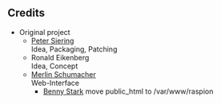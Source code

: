 ## Credits

* Original project
  - [Peter Siering](https://github.com/psct/)  
  Idea, Packaging, Patching
  - Ronald Eikenberg  
  Idea, Concept
  - [Merlin Schumacher](https://github.com/merlinschumacher)  
  Web-Interface
	- [Benny Stark](https://github.com/Diggen85)
	move public_html to /var/www/raspion
